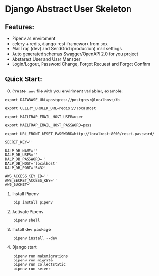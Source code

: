 # Django Abstract User Skeleton

## Features:

- Pipenv as enviroment
- celery + redis, django-rest-framework from box
- MailTrap (dev) and SendGrid (production) mail settings
- Auto generated schemas Swagger/OpenAPI 2.0 for you project
- Abstaract User and User Manager
- Login/Logout, Password Change, Forgot Request and Forgot Confirm


## Quick Start:

0) Create `.env` file with you enviriment variables, example:
```
export DATABASE_URL=postgres://postgres:@localhost/db

export CELERY_BROKER_URL=redis://localhost

export MAILTRAP_EMAIL_HOST_USER=user

export MAILTRAP_EMAIL_HOST_PASSWORD=pass

export URL_FRONT_RESET_PASSWORD=http://localhost:8000/reset-password/

SECRET_KEY=''

DALP_DB_NAME=''
DALP_DB_USER=''
DALP_DB_PASSWORD=''
DALP_DB_HOST='localhost'
DALP_DB_PORT='5432'

AWS_ACCESS_KEY_ID=''
AWS_SECRET_ACCESS_KEY=''
AWS_BUCKET=''

```

1) Install Pipenv
```
    pip install pipenv
```

2) Activate Pipenv
```
    pipenv shell
```

3) Install dev package
```
    pipenv install --dev
```

4) Django start

```
    pipenv run makemigrations
    pipenv run migrate
    pipenv run collectstatic
    pipenv run server
```
